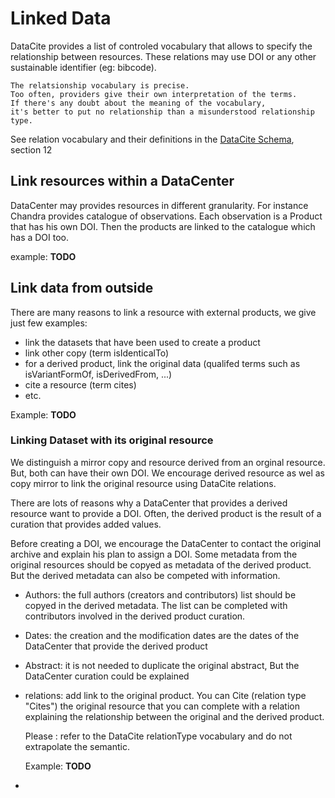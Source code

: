 # Linked Data

DataCite provides a list of controled vocabulary that allows to specify the relationship between resources.
These relations may use DOI or any other sustainable identifier (eg: bibcode).

```
The relatsionship vocabulary is precise.
Too often, providers give their own interpretation of the terms.
If there's any doubt about the meaning of the vocabulary,
it's better to put no relationship than a misunderstood relationship type.
```

See relation vocabulary and their definitions in the [DataCite Schema](https://datacite-metadata-schema.readthedocs.io/_/downloads/en/4.5/pdf/), section 12

## Link resources within a DataCenter
DataCenter may provides resources in different granularity. For instance Chandra provides catalogue of observations. Each observation is a Product that has his own DOI.
Then the products are linked to the catalogue which has a DOI too.

example: **TODO**

## Link data from outside
There are many reasons to link a resource with external products, we give just few examples:

- link the datasets that have been used to create a product 
- link other copy (term isIdenticalTo)
- for a derived product, link the original data (qualifed terms such as isVariantFormOf,  isDerivedFrom, ...)
- cite a resource (term cites)
- etc.

Example: **TODO**


### Linking Dataset with its original resource
We distinguish a mirror copy and resource derived from an orginal resource.
But, both can have their own DOI. We encourage derived resource as wel as copy mirror to link the original resource using DataCite relations.

There are lots of reasons why a DataCenter that provides a derived resource want to provide a DOI. 
Often, the derived product is the result of a curation that provides added values.

Before creating a DOI, we encourage the DataCenter to contact the original archive and explain his plan to assign a DOI.
Some metadata from the original resources should be copyed as metadata of the derived product. But the derived metadata can also be competed with information.

- Authors: the full authors (creators and contributors) list should be copyed in the derived metadata. The list can be completed with contributors involved in the derived product curation.
- Dates: the creation and the modification dates are the dates of the DataCenter that provide the derived product
- Abstract: it is not needed to duplicate the original abstract, But the DataCenter curation could be explained
- relations: add link to the original product. 
  You can Cite (relation type "Cites") the original resource that you can complete with a relation explaining the relationship between the original and the derived product.

  Please : refer to the DataCite relationType vocabulary and do not extrapolate the semantic.

  Example: **TODO**



- 
